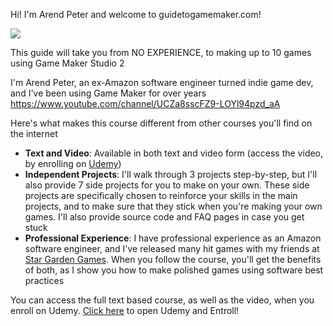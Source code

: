 Hi! I'm Arend Peter and welcome to guidetogamemaker.com!

![](../images/course_banner.png)

This guide will take you from NO EXPERIENCE, to making up to 10 games using Game Maker Studio 2

I'm Arend Peter, an ex-Amazon software engineer turned indie game dev, and I've been using Game Maker for over <span id="years-of-game-maker"></span> years
https://www.youtube.com/channel/UCZa8sscFZ9-LOYl94pzd_aA

Here's what makes this course different from other courses you'll find on the internet
 * **Text and Video**: Available in both text and video form (access the video, by enrolling on [Udemy](https://www.udemy.com/course/draft/4219462/?instructorPreviewMode=guest))
 * **Independent Projects**: I'll walk through 3 projects step-by-step, but I'll also provide 7 side projects for you to make on your own. These side projects are specifically chosen to reinforce your skills in the main projects, and to make sure that they stick when you're making your own games. I'll also provide source code and FAQ pages in case you get stuck
 * **Professional Experience**: I have professional experience as an Amazon software engineer, and I've released many hit games with my friends at [Star Garden Games](https://stargardengames.com/). When you follow the course, you'll get the benefits of both, as I show you how to make polished games using software best practices

You can access the full text based course, as well as the video, when you enroll on Udemy. [Click here](https://www.udemy.com/course/draft/4219462/?instructorPreviewMode=guest) to open Udemy and Entroll!

